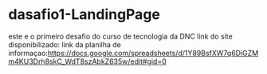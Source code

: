 # dasafio1-LandingPage
este e o primeiro desafio do curso de tecnologia da DNC
link do site disponibilizado:
link da planilha de informaçao:https://docs.google.com/spreadsheets/d/1Y89BsfXW7q6DiGZMm4KU3Drh8skC_WdT8szAbkZ635w/edit#gid=0
